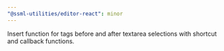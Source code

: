 ```yaml
---
"@ssml-utilities/editor-react": minor
---
```


Insert function for tags before and after textarea selections with shortcut and callback functions.
